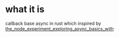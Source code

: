 # what it is
callback base async in rust which inspired by [the_node_experiment_exploring_async_basics_with](https://www.reddit.com/r/rust/comments/dfei9l/the_node_experiment_exploring_async_basics_with/)